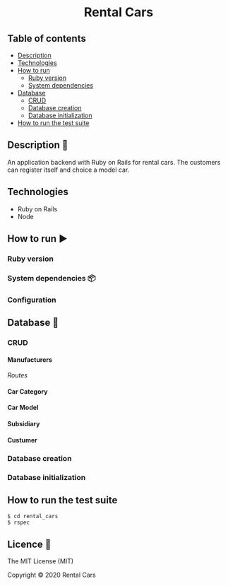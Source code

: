 <h1 align="center">Rental Cars</h1>

## Table of contents

- [Description](#description)
- [Technologies](#technologies)
- [How to run](#how-to-run)
  - [Ruby version](#ruby-version)
  - [System dependencies](#system-dependencies)
- [Database](#database-floppy_disk)
  - [CRUD](#crud)
  - [Database creation](#database-creation)
  - [Database initialization](#database-initialization)
- [How to run the test suite](#how-to-run-the-test-suite)

## Description :checkered_flag:

An application backend with Ruby on Rails for rental cars. The customers can register itself and choice a model car. 

## Technologies 

- Ruby on Rails 
- Node

## How to run :arrow_forward:

### Ruby version

### System dependencies :package:

### Configuration

## Database :floppy_disk:

### CRUD

#### Manufacturers

*Routes*

#### Car Category 

#### Car Model

#### Subsidiary

#### Custumer

### Database creation

### Database initialization

## How to run the test suite

```
$ cd rental_cars
$ rspec 
```

## Licence :trident:

The MIT License (MIT)

Copyright :copyright: 2020 Rental Cars



